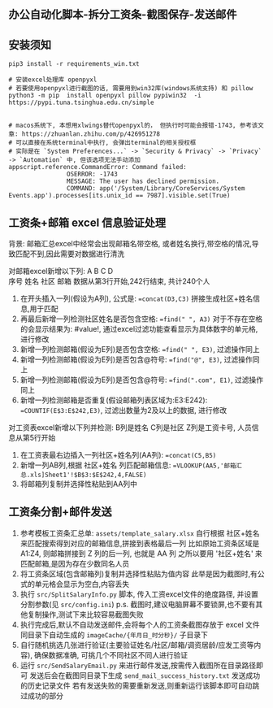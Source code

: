 ## 办公自动化脚本-拆分工资条-截图保存-发送邮件

## 安装须知
```shell
pip3 install -r requirements_win.txt

# 安装excel处理库 openpyxl
# 若要使用openpyxl进行截图的话, 需要用到win32库(windows系统支持) 和 pillow
python3 -m pip  install openpyxl pillow pypiwin32  -i https://pypi.tuna.tsinghua.edu.cn/simple


# macos系统下, 本想用xlwings替代openpyxl的， 但执行时可能会报错-1743, 参考该文章: https://zhuanlan.zhihu.com/p/426951278
# 可以直接在系统terminal中执行, 会弹出terminal的相关授权框
# 实际是在 `System Preferences...` -> `Security & Privacy` -> `Privacy` -> `Automation` 中, 但该选项无法手动添加
appscript.reference.CommandError: Command failed:
                OSERROR: -1743
                MESSAGE: The user has declined permission.
                COMMAND: app('/System/Library/CoreServices/System Events.app').processes[its.unix_id == 7987].visible.set(True)
```

## 工资条+邮箱 excel 信息验证处理
背景: 邮箱汇总excel中经常会出现邮箱名带空格, 或者姓名换行,带空格的情况,导致匹配不到,因此需要对数据进行清洗

对邮箱excel新增以下列:
A    B     C   D  
序号  姓名  社区 邮箱
数据从第3行开始,242行结束, 共计240个人

1. 在开头插入一列(假设为A列), 公式是: `=concat(D3,C3)` 拼接生成社区+姓名信息,用于匹配
2. 再最后新增一列检测社区姓名是否包含空格: `=find(" ", A3)` 对于不存在空格的会显示结果为: #value!, 通过excel过滤功能查看显示为具体数字的单元格,进行修改
3. 新增一列检测邮箱(假设为E列)是否包含空格: `=find(" ", E3)`, 过滤操作同上 
4. 新增一列检测邮箱(假设为E列)是否包含@符号: `=find("@", E3)`, 过滤操作同上
5. 新增一列检测邮箱(假设为E列)是否包含@符号: `=find(".com", E1)`, 过滤操作同上
6. 新增一列检测邮箱是否重复(假设邮箱列表区域为:E3:E242): `=COUNTIF(E$3:E$242,E3)`, 过滤出数量为2及以上的数据, 进行修改

对工资表excel新增以下列并检测:
B列是姓名 C列是社区 Z列是工资卡号, 人员信息从第5行开始

1. 在工资表最右边插入一列社区+姓名列(AA列): `=concat(C5,B5)` 
2. 新增一列AB列,根据 社区+姓名 列匹配邮箱信息: `=VLOOKUP(AA5,'邮箱汇总.xls]Sheet1'!$B$3:$E$242,4,FALSE)`
3. 将邮箱列复制并选择性粘贴到AA列中

## 工资条分割+邮件发送

1. 参考模板工资条汇总单: `assets/template_salary.xlsx` 自行根据 社区+姓名 来匹配搜索得到对应的邮箱信息,拼接到表格最后一列
    比如原始工资条区域是 A1:Z4, 则邮箱拼接到 Z 列的后一列, 也就是 AA 列
    之所以要用 '社区+姓名' 来匹配邮箱,是因为存在少数同名人员
2. 将工资条区域(包含邮箱列)复制并选择性粘贴为值内容
    此举是因为截图时,有公式的单元格会显示为空白,内容丢失
3. 执行 `src/SplitSalaryInfo.py` 脚本, 传入工资excel文件的绝度路径, 并设置分割参数(见 `src/config.ini`)
    p.s. 截图时,建议电脑屏幕不要锁屏,也不要有其他复制操作,测试下来比较容易截图失败
4. 执行完成后,默认不自动发送邮件,会将每个人的工资条截图存放于 excel 文件同目录下自动生成的 `imageCache/{年月日_时分秒}/` 子目录下 
5. 自行随机挑选几张进行验证(主要验证姓名/社区/邮箱/调资居龄/应发工资等内容), 确保数据准确, 可挑几个不同社区不同人进行验证
6. 运行 `src/SendSalaryEmail.py` 来进行邮件发送,按需传入截图所在目录路径即可
    发送后会在截图同目录下生成 `send_mail_success_history.txt` 发送成功的历史记录文件
    若有发送失败的需要重新发送,则重新运行该脚本即可自动跳过成功的部分
